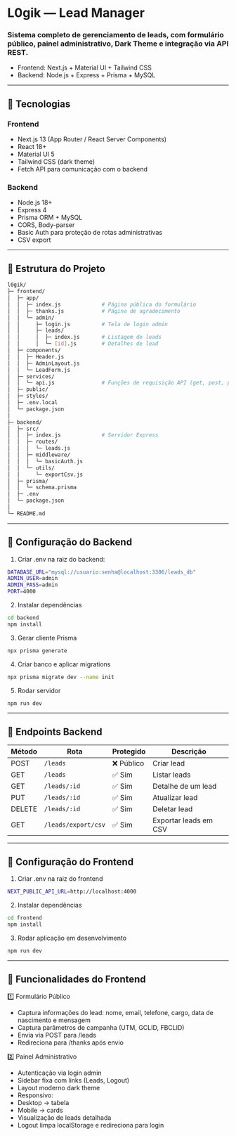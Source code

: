 # L0gik — Lead Manager

### Sistema completo de gerenciamento de leads, com formulário público, painel administrativo, Dark Theme e integração via API REST.
- Frontend: Next.js + Material UI + Tailwind CSS
- Backend: Node.js + Express + Prisma + MySQL

---

## 🔹 Tecnologias

### Frontend
- Next.js 13 (App Router / React Server Components)
- React 18+
- Material UI 5
- Tailwind CSS (dark theme)
- Fetch API para comunicação com o backend

### Backend
- Node.js 18+
- Express 4
- Prisma ORM + MySQL
- CORS, Body-parser
- Basic Auth para proteção de rotas administrativas
- CSV export

---

## 🔹 Estrutura do Projeto

```bash
l0gik/
├─ frontend/
│  ├─ app/
│  │  ├─ index.js             # Página pública do formulário
│  │  ├─ thanks.js            # Página de agradecimento
│  │  └─ admin/
│  │     ├─ login.js          # Tela de login admin
│  │     ├─ leads/
│  │     │  ├─ index.js       # Listagem de leads
│  │     │  └─ [id].js        # Detalhes de lead
│  ├─ components/
│  │  ├─ Header.js
│  │  ├─ AdminLayout.js
│  │  └─ LeadForm.js
│  ├─ services/
│  │  └─ api.js               # Funções de requisição API (get, post, put, delete)
│  ├─ public/
│  ├─ styles/
│  ├─ .env.local
│  └─ package.json
│
├─ backend/
│  ├─ src/
│  │  ├─ index.js             # Servidor Express
│  │  ├─ routes/
│  │  │  └─ leads.js
│  │  ├─ middleware/
│  │  │  └─ basicAuth.js
│  │  └─ utils/
│  │     └─ exportCsv.js
│  ├─ prisma/
│  │  └─ schema.prisma
│  ├─ .env
│  └─ package.json
│
└─ README.md
```

---

## 🔹 Configuração do Backend

1. Criar .env na raiz do backend:
```bash
DATABASE_URL="mysql://usuario:senha@localhost:3306/leads_db"
ADMIN_USER=admin
ADMIN_PASS=admin
PORT=4000
```

2. Instalar dependências
```bash
cd backend
npm install
```

3. Gerar cliente Prisma
```bash
npx prisma generate
```

4. Criar banco e aplicar migrations
```bash
npx prisma migrate dev --name init
```

5. Rodar servidor
```bash
npm run dev
```

---

## 🔹 Endpoints Backend

| Método | Rota                | Protegido | Descrição             |
| ------ | ------------------- | --------- | --------------------- |
| POST   | `/leads`            | ❌ Público | Criar lead            |
| GET    | `/leads`            | ✅ Sim     | Listar leads          |
| GET    | `/leads/:id`        | ✅ Sim     | Detalhe de um lead    |
| PUT    | `/leads/:id`        | ✅ Sim     | Atualizar lead        |
| DELETE | `/leads/:id`        | ✅ Sim     | Deletar lead          |
| GET    | `/leads/export/csv` | ✅ Sim     | Exportar leads em CSV |

---

## 🔹 Configuração do Frontend

1. Criar .env na raiz do frontend
```bash
NEXT_PUBLIC_API_URL=http://localhost:4000
```

2. Instalar dependências
```bash
cd frontend
npm install
```

3. Rodar aplicação em desenvolvimento
```bash
npm run dev
```

---

## 🔹 Funcionalidades do Frontend

1️⃣ Formulário Público
- Captura informações do lead: nome, email, telefone, cargo, data de nascimento e mensagem
- Captura parâmetros de campanha (UTM, GCLID, FBCLID)
- Envia via POST para /leads
- Redireciona para /thanks após envio

2️⃣ Painel Administrativo
- Autenticação via login admin
- Sidebar fixa com links (Leads, Logout)
- Layout moderno dark theme
- Responsivo:
- Desktop → tabela
- Mobile → cards
- Visualização de leads detalhada
- Logout limpa localStorage e redireciona para login
